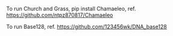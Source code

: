 To run Church and Grass, pip install Chamaeleo, ref. https://github.com/ntpz870817/Chamaeleo


To run Base128, ref. https://github.com/123456wk/DNA_base128

